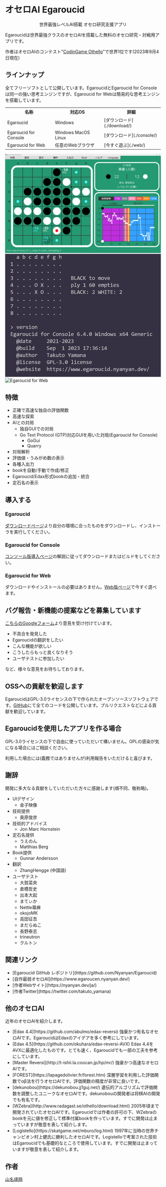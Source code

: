 # オセロAI Egaroucid

<div style="text-align:center">世界最強レベルAI搭載 オセロ研究支援アプリ</div>





Egaroucidは世界最強クラスのオセロAIを搭載した無料のオセロ研究・対戦用アプリです。

作者はオセロAIのコンテスト"[CodinGame Othello](https://www.codingame.com/multiplayer/bot-programming/othello-1)"で世界1位です(2023年9月4日現在)



## ラインナップ

全てフリーソフトとして公開しています。EgaroucidとEgaroucid for Consoleは同一の強い思考エンジンですが、Egaroucid for Webは簡易的な思考エンジンを搭載しています。

<div class="table_wrapper"><table>
    <tr>
        <th>名称</th>
        <th>対応OS</th>
        <th>詳細</th>
    </tr>
    <tr>
        <td>Egaroucid</td>
        <td>Windows</td>
        <td>[ダウンロード](./download/)</td>
    </tr>
    <tr>
        <td>Egaroucid for Console</td>
        <td>Windows MacOS Linux</td>
        <td>[ダウンロード](./console/)</td>
    </tr>
    <tr>
        <td>Egaroucid for Web</td>
        <td>任意のWebブラウザ</td>
        <td>[今すぐ遊ぶ](./web/)</td>
    </tr>
    </table></div>






<div class="centering_box">
	<img class="pic2" src="img/egaroucid.png" alt="Egaroucid">
    <img class="pic2" src="img/egaroucid_for_console.png" alt="Egaroucid for Console">
    <img class="pic2" src="img/egaroucid_for_web.png" alt="Egaroucid for Web">
</div>



## 特徴

<ul>
    <li>正確で高速な独自の評価関数</li>
    <li>高速な探索</li>
    <li>AIとの対局
        <ul>
            <li>独自GUIでの対局</li>
            <li>Go Text Protocol (GTP)対応GUIを用いた対局(Egaroucid for Console)
				<ul>
                    <li>GoGui</li>
                    <li>Quarry</li>
                </ul>
            </li>
        </ul>
    </li>
    <li>対局解析</li>
    <li>評価値・うみがめ数の表示</li>
    <li>各種入出力</li>
    <li>bookを自動/手動で作成/修正</li>
    <li>Egaroucid/Edax形式bookの追加・統合</li>
    <li>定石名の表示</li>
</ul>





## 導入する

### Egaroucid

[ダウンロードページ](./download/)より自分の環境に合ったものをダウンロードし、インストーラを実行してください。

### Egaroucid for Console

[コンソール版導入ページ](./console/)の解説に従ってダウンロードまたはビルドをしてください。

### Egaroucid for Web

ダウンロードやインストールの必要はありません。[Web版ページ](./web/)で今すぐ遊べます。



## バグ報告・新機能の提案などを募集しています

[こちらのGoogleフォーム](https://docs.google.com/forms/d/e/1FAIpQLSd6ML1T1fc707luPEefBXuImMnlM9cQP8j-YHKiSyFoS-8rmQ/viewform)より意見を受け付けています。

<ul>
    <li>不具合を発見した</li>
    <li>Egaroucidの翻訳をしたい</li>
    <li>こんな機能が欲しい</li>
    <li>こうしたらもっと良くなりそう</li>
    <li>ユーザテストに参加したい</li>
</ul>

など、様々な意見をお待ちしております。



## OSSへの貢献を歓迎します

EgaroucidはGPL-3.0ライセンスの下で作られたオープンソースソフトウェアです。[GitHub](https://github.com/Nyanyan/Egaroucid)にて全てのコードを公開しています。プルリクエストなどによる貢献を歓迎しています。



## Egaroucidを使用したアプリを作る場合

GPL-3.0ライセンスの下で自由に使っていただいて構いません。GPLの感染が気になる場合にはご相談ください。



利用した場合には(義務ではありませんが)利用報告をいただけると喜びます。



## 謝辞

開発に多大なる貢献をしていただいた方々に感謝します(順不同、敬称略)。

<ul>
    <li>UIデザイン
        <ul>
            <li>金子映像</li>
        </ul>
    </li>
    <li>技術提供
        <ul>
            <li>奥原俊彦</li>
        </ul>
    </li>
    <li>技術的アドバイス
        <ul>
            <li>Jon Marc Hornstein</li>
        </ul>
    </li>
    <li>定石名提供
        <ul>
            <li>うえのん</li>
            <li>Matthias Berg</li>
        </ul>
    </li>
    <li>Book提供
        <ul>
            <li>Gunnar Andersson</li>
        </ul>
    </li>
    <li>翻訳
        <ul>
            <li>ZhangHengge (中国語)</li>
        </ul>
    </li>
    <li>ユーザテスト
        <ul>
            <li>大賀菜央</li>
            <li>倉橋哲史</li>
            <li>出本大起</li>
            <li>まてぃか</li>
            <li>Nettle蕁麻</li>
            <li>okojoMK</li>
            <li>高田征吾</li>
            <li>まだらぬこ</li>
            <li>長野泰志</li>
            <li>trineutron</li>
            <li>クルトン</li>
        </ul>
    </li>
</ul>




## 関連リンク

<ul>
    <li>[Egaroucid GitHub レポジトリ](https://github.com/Nyanyan/Egaroucid)</li>
	<li>[自作最弱オセロAI](https://www.egaroucen.nyanyan.dev/)</li>
    <li>[作者Webサイト](https://nyanyan.dev/ja/)</li>
    <li>[作者Twitter](https://twitter.com/takuto_yamana)</li>
</ul>


## 他のオセロAI

近年のオセロAIを紹介します。

<ul>
    <li>[Edax 4.4](https://github.com/abulmo/edax-reversi) 強豪かつ有名なオセロAIです。EgaroucidはEdaxのアイデアを多く参考にしています。</li>
	<li>[Edax 4.5](https://github.com/okuhara/edax-reversi-AVX) Edax 4.4をAVXに最適化したものです。とても速く、Egaroucidでも一部の工夫を参考にしています。</li>
	<li>[Master Reversi](http://t-ishii.la.coocan.jp/hp/mr/) 強豪かつ高速なオセロAIです。</li>
	<li>[FOREST](https://lapagedolivier.fr/forest.htm) 深層学習を利用した評価関数でαβ法を行うオセロAIです。評価関数の精度が非常に良いです。</li>
    <li>[dekunobou](https://dekunobou.jj1guj.net/) 遺伝的アルゴリズムで評価関数を調整したユニークなオセロAIです。dekunobouの開発者は将棋AIの開発でも有名です。</li>
    <li>[WZebra](http://www.radagast.se/othello/download.html) 2005年頃まで開発されていたオセロAIです。Egaroucidでは作者の許可の下、WZebraのbookを元に値を修正して標準付属bookを作っています。すでに開発は止まっていますが敬意を表して紹介します。</li>
    <li>[Logistello](https://skatgame.net/mburo/log.html) 1997年に当時の世界チャンピオン村上健氏に勝利したオセロAIです。Logistelloで考案された技術はEgaroucidでも基礎的なところで使用しています。すでに開発は止まっていますが敬意を表して紹介します。</li>
</ul>




## 作者

[山名琢翔](https://nyanyan.dev/ja/)





